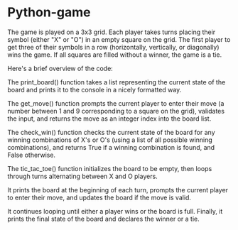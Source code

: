 # Python-game
The game is played on a 3x3 grid. Each player takes turns placing their symbol (either "X" or "O") in an empty square on the grid. 
The first player to get three of their symbols in a row (horizontally, vertically, or diagonally) wins the game. 
If all squares are filled without a winner, the game is a tie.

Here's a brief overview of the code:

The print_board() function takes a list representing the current state of the board and prints it to the console in a nicely formatted way.

The get_move() function prompts the current player to enter their move (a number between 1 and 9 corresponding to a square on the grid), 
validates the input, and returns the move as an integer index into the board list.

The check_win() function checks the current state of the board for any winning combinations of X's or O's 
(using a list of all possible winning combinations), and returns True if a winning combination is found, and False otherwise.

The tic_tac_toe() function initializes the board to be empty, then loops through turns alternating between X and O players. 

It prints the board at the beginning of each turn, prompts the current player to enter their move, and updates the board if the move is valid. 

It continues looping until either a player wins or the board is full. Finally, it prints the final state of the board and declares the winner or a tie.
